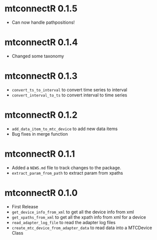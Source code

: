 # mtconnectR 0.1.5
- Can now handle pathpositions!

# mtconnectR 0.1.4
- Changed some taxonomy

# mtconnectR 0.1.3
- `convert_ts_to_interval` to convert time series to interval
- `convert_interval_to_ts` to convert interval to time series

# mtconnectR 0.1.2
- `add_data_item_to_mtc_device` to add new data items
- Bug fixes in merge function

# mtconnectR 0.1.1

- Added a `NEWS.md` file to track changes to the package.
- `extract_param_from_path` to extract param from xpaths


# mtconnectR 0.1.0

- First Release
- `get_device_info_from_xml` to get all the device info from xml
- `get_xpaths_from_xml` to get all the xpath info from xml for a device
- `read_adapter_log_file` to read the adapter log files
- `create_mtc_device_from_adapter_data` to read data into a MTCDevice Class



